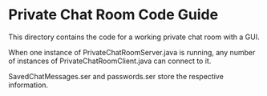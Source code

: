 # Private Chat Room Code Guide
This directory contains the code for a working private chat room with a GUI.

When one instance of PrivateChatRoomServer.java is running, any number of instances of PrivateChatRoomClient.java can connect to it.

SavedChatMessages.ser and passwords.ser store the respective information.
